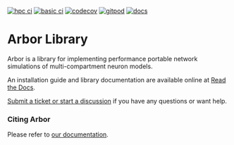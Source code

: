 [![hpc ci](https://gitlab.com/cscs-ci/arbor-sim/arbor/badges/master/pipeline.svg)](https://gitlab.com/cscs-ci/arbor-sim/arbor/-/commits/master)
[![basic ci](https://github.com/arbor-sim/arbor/workflows/Basic%20Tests%20and%20Documentation/badge.svg)](https://github.com/arbor-sim/arbor/actions?query=workflow%3A%22Basic+Tests+and+Documentation%22)
[![codecov](https://codecov.io/gl/cscs-ci:arbor-sim/arbor/branch/master/graph/badge.svg)](https://codecov.io/gl/cscs-ci:arbor-sim/arbor)
[![gitpod](https://img.shields.io/badge/Gitpod-Ready--to--Code-blue?logo=gitpod)](https://gitpod.io/#https://github.com/arbor-sim/arbor)
[![docs](https://readthedocs.org/projects/arbor/badge/?version=latest)](https://arbor.readthedocs.io/en/latest/)

# Arbor Library

Arbor is a library for implementing performance portable network simulations of multi-compartment neuron models.

An installation guide and library documentation are available online at [Read the Docs](http://arbor.readthedocs.io/en/latest/).

[Submit a ticket or start a discussion](https://github.com/arbor-sim/arbor) if you have any questions or want help.

### Citing Arbor

Please refer to [our documentation](https://arbor.readthedocs.io/en/latest/index.html#citing-arbor).
